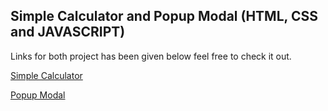 ## Simple Calculator and Popup Modal (HTML, CSS and JAVASCRIPT)
  Links for both project has been given below feel free to check it out.
  

[Simple Calculator](https://simple-calculator-theophil.netlify.app/)

[Popup Modal](https://popup-modal-theophil.netlify.app/)
